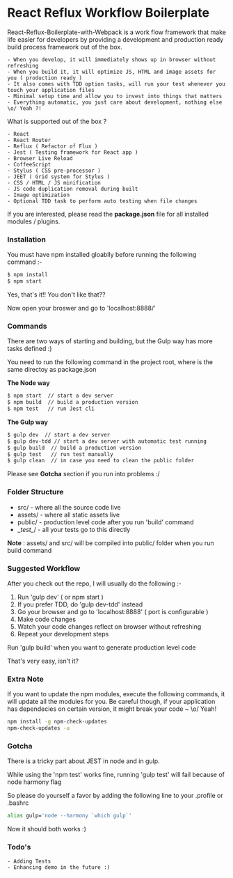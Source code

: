 # React Reflux Workflow Boilerplate

React-Reflux-Boilerplate-with-Webpack is a work flow framework that make life easier for developers by providing a
development and production ready build process framework out of the box. 

    - When you develop, it will immediately shows up in browser without refreshing
    - When you build it, it will optimize JS, HTML and image assets for you ( production ready )
    - It also comes with TDD option tasks, will run your test whenever you touch your application files
    - Minimal setup time and allow you to invest into things that matters
    - Everything automatic, you just care about development, nothing else \o/ Yeah ?!

What is supported  out of the box ?

    - React
    - React Router
    - Reflux ( Refactor of Flux )
    - Jest ( Testing framework for React app )
    - Browser Live Reload
    - CoffeeScript
    - Stylus ( CSS pre-processor )
    - JEET ( Grid system for Stylus )
    - CSS / HTML / JS minification
    - JS code duplication removal during built
    - Image optimization
    - Optional TDD task to perform auto testing when file changes
    
If you are interested, please read the __package.json__ file for all installed modules / plugins.


### Installation

You must have npm installed gloablly before running the following command :- 

```sh
$ npm install
$ npm start
```

Yes, that's it!! You don't like that??  

Now open your broswer and go to 'localhost:8888/' 

### Commands

There are two ways of starting and building, but the Gulp way has more tasks defined :)

You need to run the following command in the project root, where is the same directoy as package.json

__The Node way__ 

```sh
$ npm start  // start a dev server
$ npm build  // build a production version
$ npm test   // run Jest cli
```

__The Gulp way__

```sh
$ gulp dev  // start a dev server
$ gulp dev-tdd // start a dev server with automatic test running
$ gulp build  // build a production version
$ gulp test   // run test manually
$ gulp clean  // in case you need to clean the public folder
```

Please see __Gotcha__ section if you run into problems :/

### Folder Structure

* src/       - where all the source code live
* assets/    - where all static assets live
* public/    - production level code after you run 'build' command
* \__test\__/  - all your tests go to this directly

__Note__ : assets/ and src/ will be compiled into public/ folder when you run build command


### Suggested Workflow

After you check out the repo, I will usually do the following :-

1. Run 'gulp dev'  ( or npm start )
2. If you prefer TDD, do 'gulp dev-tdd' instead
3. Go your browser and go to 'localhost:8888'  ( port is configurable )
4. Make code changes
5. Watch your code changes reflect on browser without refreshing
6. Repeat your development steps

Run 'gulp build' when you want to generate production level code

That's very easy, isn't it? 

### Extra Note

If you want to update the npm modules, execute the following commands, it will update all the modules for you.
Be careful though, if your application has dependecies on certain version, it might break your code ~  \o/ Yeah!

```sh
npm install -g npm-check-updates
npm-check-updates -u
```

### Gotcha
There is a tricky part about JEST in node and in gulp.

While using the 'npm test' works fine,  running 'gulp test' will fail because of node harmony flag

So please do yourself a favor by adding the following line to your .profile or .bashrc

```sh
alias gulp='node --harmony `which gulp`'
```

Now it should both works :)

### Todo's
    - Adding Tests
    - Enhancing demo in the future :)
